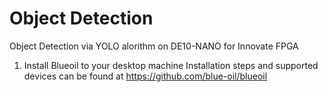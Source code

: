 # Object Detection

Object Detection via YOLO alorithm on DE10-NANO for Innovate FPGA

1) Install Blueoil to your desktop machine
Installation steps and supported devices can be found at
https://github.com/blue-oil/blueoil

